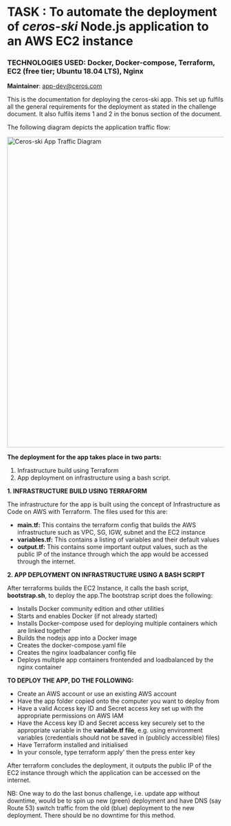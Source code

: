 # TASK : To automate the deployment of _ceros-ski_ Node.js application to an AWS EC2 instance
### TECHNOLOGIES USED: Docker, Docker-compose, Terraform, EC2 (free tier; Ubuntu 18.04 LTS), Nginx

**Maintainer**: app-dev@ceros.com
    
This is the documentation for deploying the ceros-ski app. This set up fulfils all the general requirements for the deployment as stated in the challenge document. It also fulfils items 1 and 2 in the bonus section of the document.

The following diagram depicts the application traffic flow:

<img width="723" alt="Ceros-ski App Traffic Diagram" src="https://user-images.githubusercontent.com/37908685/56900121-0054c800-6a8d-11e9-9e5b-33cb8fb25a3b.png">


**The deployment for the app takes place in two parts:**
1. Infrastructure build using Terraform
2. App deployment on infrastructure using a bash script.


**1. INFRASTRUCTURE BUILD USING TERRAFORM** 
  
The infrastructure for the app is built using the concept of Infrastructure as Code on AWS with Terraform. The files used for this are:
  - **main.tf:** This contains the terraform config that builds the AWS infrastructure such as VPC, SG, IGW, subnet and the EC2 instance
  - **variables.tf:** This contains a listing of variables and their default values
  - **output.tf:** This contains some important output values, such as the public IP of the instance through which the app would  be accessed through the internet.


**2. APP DEPLOYMENT ON INFRASTRUCTURE USING A BASH SCRIPT**
  
After terraforms builds the EC2 Instance, it calls the bash script, **bootstrap.sh**, to deploy the app.The bootstrap script does the following:
  
  - Installs Docker community edition and other utilities
  - Starts and enables Docker (if not already started)
  - Installs Docker-compose used for deploying multiple containers which are  linked together
  - Builds the nodejs app into a Docker image
  - Creates the docker-compose.yaml file
  - Creates the nginx loadbalancer config file
  - Deploys multiple app containers frontended and loadbalanced by the nginx container


**TO DEPLOY THE APP, DO THE FOLLOWING:**
  - Create an AWS account or use an existing AWS account
  - Have the app folder copied onto the computer you want to deploy from
  - Have a valid Access key ID and Secret access key set up with the appropriate permissions on AWS IAM
  - Have the Access key ID and Secret access key securely set to the appropriate variable in the **variable.tf file**, e.g. using environment variables (credentials should not be saved in (publicly accessible) files)
  - Have Terraform installed and initialised
  - In your console, type terraform apply' then the press enter key

After terraform concludes the deployment, it outputs the public IP of the EC2 instance through which the application can be accessed on the internet.

NB: One way to do the last bonus challenge, i.e. update app without downtime, would be to spin up new (green) deployment and                                                have DNS (say Route 53) switch traffic from the old (blue) deployment to the new deployment. There should be no downtime for   this method.
